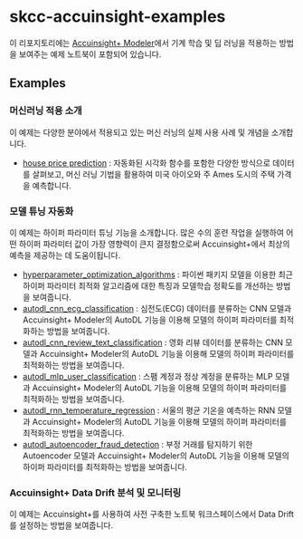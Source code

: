 # skcc-accuinsight-examples

이 리포지토리에는 [Accuinsight+ Modeler](http://gcp.accuinsight.net)에서 기계 학습 및 딥 러닝을 적용하는 방법을 보여주는 예제 노트북이 포함되어 있습니다.


## Examples

###  머신러닝 적용 소개

이 예제는 다양한 분야에서 적용되고 있는 머신 러닝의 실제 사용 사례 및 개념을 소개합니다.

- [house price prediction](applying_machine_learning/house_price_prediction) : 자동화된 시각화 함수를 포함한 다양한 방식으로 데이터를 살펴보고, 머신 러닝 기법을 활용하여 미국 아이오와 주 Ames 도시의 주택 가격을 예측합니다. 


### 모델 튜닝 자동화 

이 예제는 하이퍼 파라미터 튜닝 기능을 소개합니다. 
많은 수의 훈련 작업을 실행하여 어떤 하이퍼 파라미터 값이 가장 영향력이 큰지 결정함으로써 Accuinsight+에서 최상의 예측을 제공하는 데 도움이됩니다. 

 - [hyperparameter_optimization_algorithms](hyperparameter_tuning/hyperparameter_optimization_algorithms) : 파이썬 패키지 모델을 이용한 최근 하이퍼 파라미터 최적화 알고리즘에 대한 특징과 모델학습 정확도를 개선하는 방법을 보여줍니다.
 - [autodl_cnn_ecg_classification](hyperparameter_tuning/autodl_cnn_ecg_classification) : 심전도(ECG) 데이터를 분류하는 CNN 모델과 Accuinsight+ Modeler의 AutoDL 기능을 이용해 모델의 하이퍼 파라미터를 최적화하는 방법을 보여줍니다.
 - [autodl_cnn_review_text_classification](hyperparameter_tuning/autodl_cnn_review_text_classification) : 영화 리뷰 데이터를 분류하는 CNN 모델과 Accuinsight+ Modeler의 AutoDL 기능을 이용해 모델의 하이퍼 파라미터를 최적화하는 방법을 보여줍니다.
 - [autodl_mlp_user_classification](hyperparameter_tuning/autodl_mlp_user_classification) : 스팸 계정과 정상 계정을 분류하는 MLP 모델과 Accuinsight+ Modeler의 AutoDL 기능을 이용해 모델의 하이퍼 파라미터를 최적화하는 방법을 보여줍니다.
 - [autodl_rnn_temperature_regression](hyperparameter_tuning/autodl_rnn_temperature_regression) : 서울의 평균 기온을 예측하는 RNN 모델과 Accuinsight+ Modeler의 AutoDL 기능을 이용해 모델의 하이퍼 파라미터를 최적화하는 방법을 보여줍니다.
 - [autodl_autoencoder_fraud_detection](hyperparameter_tuning/autodl_autoencoder_fraud_detection) : 부정 거래를 탐지하기 위한 Autoencoder 모델과 Accuinsight+ Modeler의 AutoDL 기능을 이용해 모델의 하이퍼 파라미터를 최적화하는 방법을 보여줍니다.



### Accuinsight+ Data Drift 분석 및 모니터링 

이 예제는 Accuinsight+를 사용하여 사전 구축한 노트북 워크스페이스에서 Data Drift를 설정하는 방법을 보여줍니다. 

